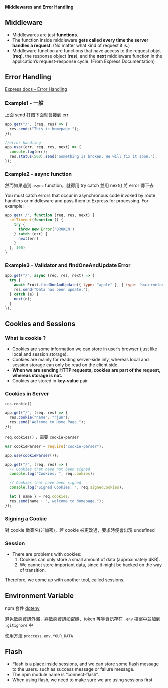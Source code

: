**Middlewares and Error Handling**

## Middleware

- Middlewares are just **functions.**
- The function inside middleware **gets called every time the server handles a request**. (No matter what kind of request it is.)
- Middleware function are functions that have access to the request objet (**req**), the response object (**res**), and the **next** middleware function in the application’s request-response cycle. (From Express Documentation)

## Error Handling

[Express docs - Error Handling](https://devdocs.io/express/guide/error-handling)

### **Example1 - 一般**

上面 send 打錯下面就會接到 err

```jsx
app.get("/", (req, res) => {
  res.sends("This is homepage.");
});

//error handling
app.use((err, req, res, next) => {
  console.log(err);
  res.status(500).send("Something is broken. We will fix it soon.");
});
```

### Example2 - async function

然而如果遇到 `async` function，就得用 try catch 並用 next() 將 error 傳下去

You must catch errors that occur in asynchronous code invoked by route handlers or middleware and pass them to Express for processing. For example:

```jsx
app.get('/', function (req, res, next) {
  setTimeout(function () {
    try {
      throw new Error('BROKEN')
    } catch (err) {
      next(err)
    }
  }, 100)
}
```

### Example3 - Validator and findOneAndUpdate Error

```jsx
app.get("/", async (req, res, next) => {
  try {
    await Fruit.findOneAndUpdate({ type: "apple" }, { type: "watermelon" }, { new: true, runValidators: true });
    res.send("Data has been update.");
  } catch (e) {
    next(e);
  }
});
```

## Cookies and Sessions

### What is cookie ?

- Cookies are some information we can store in user’s browser (just like local and session storage).
- Cookies are mainly for reading server-side inly, whereas local and session storage can only be read on the client side.
- **When we are sending HTTP requests, cookies are part of the request, whereas storage is not.**
- Cookies are stored in **key-value** pair.

### Cookies in Server

`res.cookie()`

```jsx
app.get("/", (req, res) => {
  res.cookie("name", "rjun");
  res.send("Welcome to Home Page.");
});
```

`req.cookies()` ，需要 `cookie-parser`

```jsx
var cookieParser = require("cookie-parser");

app.use(cookieParser());

app.get("/", (req, res) => {
  // Cookies that have not been signed
  console.log("Cookies: ", req.cookies);

  // Cookies that have been signed
  console.log("Signed Cookies: ", req.signedCookies);

  let { name } = req.cookies;
  res.send(name + ", welcome to homepage.");
});
```

### Signing a Cookie

對 cookie 做簽名(非加密)，若 cookie 被更改過，要求時便會出現 undefined

### Session

- There are problems with cookies:
  1. Cookies can only store a small amount of data (approximately 4KB).
  2. We cannot store important data, since it might be hacked on the way of transition.

Therefore, we come up with another tool, called sessions.

## Environment Variable

npm 套件 [dotenv](https://www.npmjs.com/package/dotenv)

避免敏感資訊外漏，將敏感資訊如密碼、token 等等資訊存在 `.env` 檔案中並加到 `.gitignore` 中

使用方法 `proccess.env.YOUR_DATA`

## Flash

- Flash is a place inside sessions, and we can store some flash message to the users. such as success message or failure message.
- The npm module name is “connect-flash”.
- When using flash, we need to make sure we are using sessions first.
